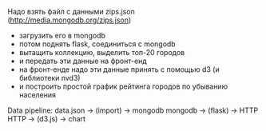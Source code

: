 Надо взять файл с данными zips.json (http://media.mongodb.org/zips.json)
- загрузить его в mongodb
- потом поднять flask, соединиться с mongodb
- вытащить коллекцию, выделить топ-20 городов
- и передать эти данные на фронт-енд
- на фронт-енде надо эти данные принять с помощью d3 (и библиотеки nvd3)
- и построить простой график рейтинга городов по убыванию населения

Data pipeline:
data.json -> (import) -> mongodb
mongodb -> (flask) -> HTTP
HTTP -> (d3.js) -> chart